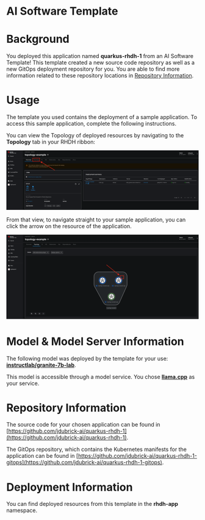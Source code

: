 # AI Software Template

# Background

You deployed this application named **quarkus-rhdh-1** from an AI Software Template! This template created a new source code repository as well as a new GitOps deployment repository for you. You are able to find more information related to these repository locations in [Repository Information](#repository-information).

# Usage

The template you used contains the deployment of a sample application. To access this sample application, complete the following instructions.

You can view the Topology of deployed resources by navigating to the **Topology** tab in your RHDH ribbon:

![Topology Ribbon](./images/topology-ribbon.png)

From that view, to navigate straight to your sample application, you can click the arrow on the resource of the application.

![Topology View Application Link](./images/topology-app-link.png)

# Model & Model Server Information
The following model was deployed by the template for your use: **[instructlab/granite-7b-lab](https://huggingface.co/instructlab/granite-7b-lab)**.

This model is accessible through a model service. You chose **[llama.cpp]( https://github.com/containers/ai-lab-recipes/tree/main/model_servers/llamacpp_python)** as your service.

# Repository Information

The source code for your chosen application can be found in [https://github.com/jdubrick-ai/quarkus-rhdh-1](https://github.com/jdubrick-ai/quarkus-rhdh-1).

The GitOps repository, which contains the Kubernetes manifests for the application can be found in 
[https://github.com/jdubrick-ai/quarkus-rhdh-1-gitops](https://github.com/jdubrick-ai/quarkus-rhdh-1-gitops). 

# Deployment Information

You can find deployed resources from this template in the **rhdh-app** namespace. 